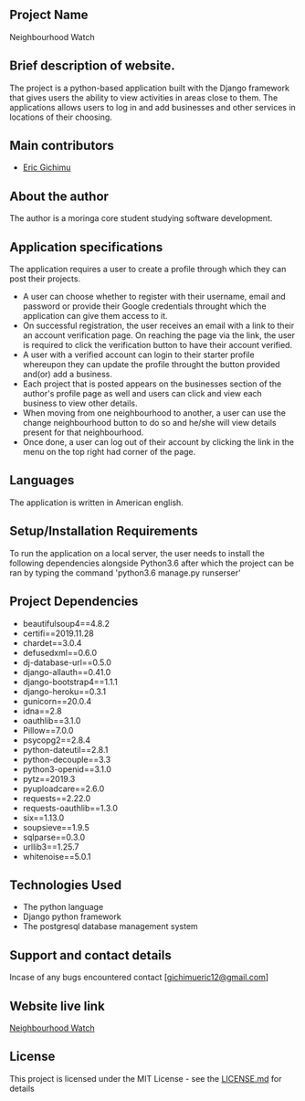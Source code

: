 ## Project Name
Neighbourhood Watch

## Brief description of website.
The project is a python-based application built with the Django framework that gives users the ability to view activities in areas close to them. The applications allows users to log in and add businesses and other services in locations of their choosing.

## Main contributors
- [Eric Gichimu](https://github.com/Gichimu)

## About the author
The author is a moringa core student studying software development.

## Application specifications
The application requires a user to create a profile through which they can post their projects.
* A user can choose whether to register with their username, email and password or provide their Google credentials throught which the application can give them access to it.
* On successful registration, the user receives an email with a link to their an account verification page. On reaching the page via the link, the user is required to click the verification button to have their account verified.
* A user with a verified account can login to their starter profile whereupon they can update the profile throught the button provided and(or) add a business.
* Each project that is posted appears on the businesses section of the author's profile page as well and users can click and view each business to view other details.
* When moving from one neighbourhood to another, a user can use the change neighbourhood button to do so and he/she will view details present for that neighbourhood.
* Once done, a user can log out of their account by clicking the link in the menu on the top right had corner of the page.
 
## Languages
The application is written in American english.

## Setup/Installation Requirements
To run the application on a local server, the user needs to install the following dependencies alongside Python3.6 after which the project can be ran by typing the command 'python3.6 manage.py runserser'

## Project Dependencies
* beautifulsoup4==4.8.2
* certifi==2019.11.28
* chardet==3.0.4
* defusedxml==0.6.0
* dj-database-url==0.5.0
* django-allauth==0.41.0
* django-bootstrap4==1.1.1
* django-heroku==0.3.1
* gunicorn==20.0.4
* idna==2.8
* oauthlib==3.1.0
* Pillow==7.0.0
* psycopg2==2.8.4
* python-dateutil==2.8.1
* python-decouple==3.3
* python3-openid==3.1.0
* pytz==2019.3
* pyuploadcare==2.6.0
* requests==2.22.0
* requests-oauthlib==1.3.0
* six==1.13.0
* soupsieve==1.9.5
* sqlparse==0.3.0
* urllib3==1.25.7
* whitenoise==5.0.1

## Technologies Used
* The python language
* Django python framework
* The postgresql database management system


## Support and contact details
 Incase of any bugs encountered contact [gichimueric12@gmail.com]

## Website live link
[Neighbourhood Watch](https://my-neighbourhood-watch.herokuapp.com/)

## License
This project is licensed under the MIT License - see the [LICENSE.md](https://github.com/Gichimu/neighbourhood-watch/blob/master/LICENCE.md) for details